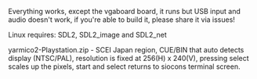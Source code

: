 Everything works, except the vgaboard board, it runs but USB input and audio doesn't work, if you're able to build it, please share it via issues!

Linux requires: SDL2, SDL2_image and SDL2_net

yarmico2-Playstation.zip - SCEI Japan region,  CUE/BIN that auto detects display (NTSC/PAL), resolution is fixed at 256(H) x 240(V), pressing select scales up the pixels, start and select returns to siocons terminal screen.
